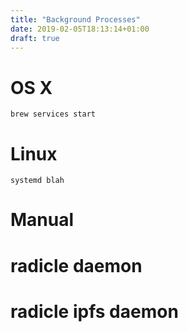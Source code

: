 ```yaml
---
title: "Background Processes"
date: 2019-02-05T18:13:14+01:00
draft: true
---
```


# OS X

`brew services start`

# Linux

`systemd blah`

# Manual

# radicle daemon

# radicle ipfs daemon
